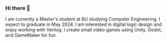 ### Hi there 👋

I am currently a Master's student at BU studying Computer Engineering.
I expect to graduate in May 2024.
I am interested in digital logic design and enjoy working with Verilog.
I create small video games using Unity, Godot, and GameMaker for fun.

<!--
**AidanNowa/AidanNowa** is a ✨ _special_ ✨ repository because its `README.md` (this file) appears on your GitHub profile.

Here are some ideas to get you started:

- 🔭 I’m currently working on ...
- 🌱 I’m currently learning ...
- 👯 I’m looking to collaborate on ...
- 🤔 I’m looking for help with ...
- 💬 Ask me about ...
- 📫 How to reach me: ...
- 😄 Pronouns: ...
- ⚡ Fun fact: ...
-->
